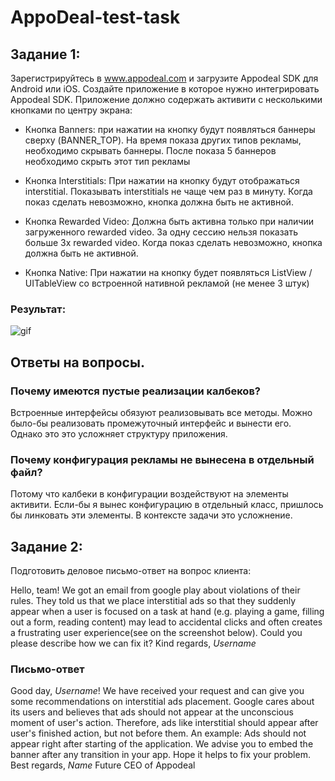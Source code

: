 # AppoDeal-test-task
## Задание 1:

Зарегистрируйтесь в www.appodeal.com и загрузите Appodeal SDK для Android или iOS.
Создайте приложение в которое нужно интегрировать Appodeal SDK. 
Приложение должно содержать активити с несколькими кнопками по центру экрана:

* Кнопка Banners: 
при нажатии на кнопку будут появляться баннеры сверху
(BANNER_TOP). На время показа других типов рекламы, необходимо скрывать
баннеры. После показа 5 баннеров необходимо скрыть этот тип рекламы

* Кнопка Interstitials: При нажатии на кнопку будут отображаться interstitial.
Показывать interstitials не чаще чем раз в минуту. Когда показ сделать невозможно,
кнопка должна быть не активной.

* Кнопка Rewarded Video: Должна быть активна только при наличии загруженного
rewarded video. За одну сессию нельзя показать больше 3х rewarded video. Когда
показ сделать невозможно, кнопка должна быть не активной.

* Кнопка Native: При нажатии на кнопку будет появляться ListView / UITableView со
встроенной нативной рекламой (не менее 3 штук)

### Результат:
![gif](https://i.imgur.com/ttq9LNQ.gif)

## Ответы на вопросы.
### Почему имеются пустые реализации калбеков?
Встроенные интерфейсы обязуют реализовывать все методы. Можно было-бы реализовать промежуточный интерфейс и вынести его. Однако это это усложняет структуру приложения.
### Почему конфигурация рекламы не вынесена в отдельный файл? 
Потому что калбеки в конфигурации воздействуют на элементы активити. Если-бы я вынес конфигурацию в отдельный класс, пришлось бы линковать эти элементы. В контексте задачи это усложнение.

## Задание 2:
Подготовить деловое письмо-ответ на вопрос клиента:

Hello, team!
We got an email from google play about violations of their rules. They told us that we place
interstitial ads so that they suddenly appear when a user is focused on a task at hand (e.g.
playing a game, filling out a form, reading content) may lead to accidental clicks and often
creates a frustrating user experience(see on the screenshot below).
Could you please describe how we can fix it?
Kind regards, *Username*

### Письмо-ответ
Good day, *Username*!
We have received your request and can give you some recommendations on interstitial ads placement.
Google cares about its users and believes that ads should not appear at the unconscious moment of user's action.
Therefore, ads like interstitial should appear after user's finished action, but not before them.
An example: Ads should not appear right after starting of the application.
We advise you to embed the banner after any transition in your app. Hope it helps to fix your problem.
Best regards, *Name*
Future CEO of Appodeal
